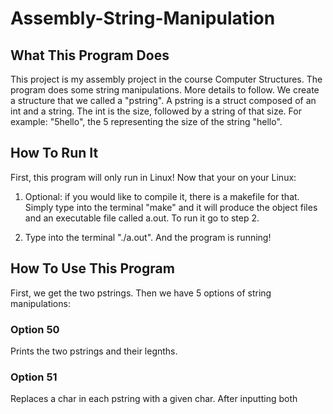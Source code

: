 # Assembly-String-Manipulation

## What This Program Does
This project is my assembly project in the course Computer Structures. The program does some string manipulations. More details
to follow.
We create a structure that we called a "pstring". A pstring is a struct composed of an int and a string. The int is the size, followed by a string of that size. For example: "5hello", the 5 representing the size of the string "hello".

## How To Run It
First, this program will only run in Linux! 
Now that your on your Linux:
1. Optional: if you would like to compile it, there is a makefile for that. Simply type into the terminal "make" and it will 
produce the object files and an executable file called a.out. To run it go to step 2.

2. Type into the terminal "./a.out". And the program is running!

## How To Use This Program
First, we get the two pstrings. Then we have 5 options of string manipulations:
### Option 50
Prints the two pstrings and their legnths.

### Option 51
Replaces a char in each pstring with a given char.
After inputting both
